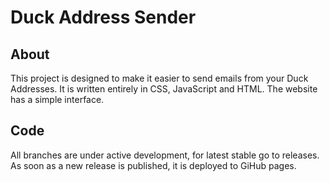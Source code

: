 # Duck Address Sender
## About
This project is designed to make it easier to send emails from your Duck Addresses. It is written entirely in CSS, JavaScript and HTML. The website has a simple interface.

## Code
All branches are under active development, for latest stable go to releases. As soon as a new release is published, it is deployed to GiHub pages.